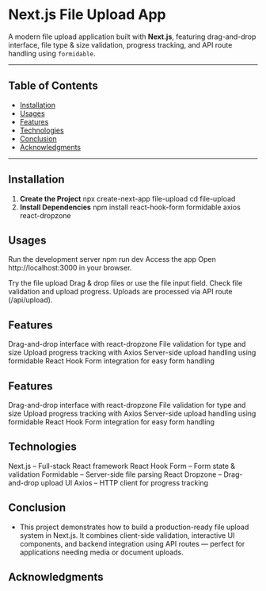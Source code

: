 # Next.js File Upload App

A modern file upload application built with **Next.js**, featuring drag-and-drop interface, file type & size validation, progress tracking, and API route handling using `formidable`.

---

## Table of Contents
- [Installation](#installation)
- [Usages](#usages)
- [Features](#features)
- [Technologies](#technologies)
- [Conclusion](#conclusion)
- [Acknowledgments](#acknowledgments)

---

## Installation

1. **Create the Project**
   npx create-next-app file-upload
   cd file-upload
2. **Install Dependencies**
npm install react-hook-form formidable axios react-dropzone

## Usages
Run the development server
     npm run dev
Access the app
      Open http://localhost:3000 in your browser.

Try the file upload
    Drag & drop files or use the file input field.
    Check file validation and upload progress.
    Uploads are processed via API route (/api/upload).

## Features
Drag-and-drop interface with react-dropzone
File validation for type and size
Upload progress tracking with Axios
Server-side upload handling using formidable
React Hook Form integration for easy form handling

## Features
Drag-and-drop interface with react-dropzone
File validation for type and size
Upload progress tracking with Axios
Server-side upload handling using formidable
React Hook Form integration for easy form handling

## Technologies
Next.js – Full-stack React framework
React Hook Form – Form state & validation
Formidable – Server-side file parsing
React Dropzone – Drag-and-drop upload UI
Axios – HTTP client for progress tracking

## Conclusion
- This project demonstrates how to build a production-ready file upload system in Next.js. It combines client-side validation, interactive UI components, and backend integration using API routes — perfect for applications needing media or document uploads.

## Acknowledgments
